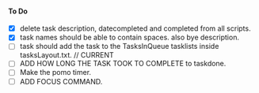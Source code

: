 #### To Do
- [X] delete task description, datecompleted and completed from all scripts.
- [X] task names should be able to contain spaces. also bye description.
- [ ] task should add the task to the TasksInQueue tasklists inside tasksLayout.txt. // CURRENT
- [ ] ADD HOW LONG THE TASK TOOK TO COMPLETE to taskdone.
- [ ] Make the pomo timer.
- [ ] ADD FOCUS COMMAND.